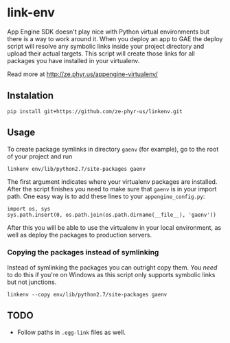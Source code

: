 link-env
========

App Engine SDK doesn't play nice with Python virtual environments but there is a way to work around it. When you deploy an app to GAE the deploy script will resolve any symbolic links inside your project directory and upload their actual targets. This script will create those links for all packages you have installed in your virtualenv.

Read more at http://ze.phyr.us/appengine-virtualenv/

## Instalation

	pip install git+https://github.com/ze-phyr-us/linkenv.git

## Usage

To create package symlinks in directory `gaenv` (for example), go to the root of your project and run

	linkenv env/lib/python2.7/site-packages gaenv

The first argument indicates where your virtualenv packages are installed. After the script finishes you need to make sure that `gaenv` is in your import path. One easy way is to add these lines to your `appengine_config.py`:

	import os, sys
	sys.path.insert(0, os.path.join(os.path.dirname(__file__), 'gaenv'))

After this you will be able to use the virtualenv in your local environment, as well as deploy the packages to production servers.

### Copying the packages instead of symlinking
Instead of symlinking the packages you can outright copy them. You *need* to do this if you're on Windows as this script only supports symbolic links but not junctions.

	linkenv --copy env/lib/python2.7/site-packages gaenv


## TODO

  - Follow paths in `.egg-link` files as well.

